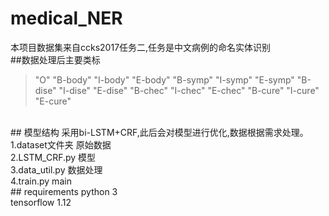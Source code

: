 # medical_NER
本项目数据集来自ccks2017任务二,任务是中文病例的命名实体识别<br>
##数据处理后主要类标
>"O"
>"B-body"
>"I-body"
>"E-body"
>"B-symp"
>"I-symp"
>"E-symp"
>"B-dise"
>"I-dise"
>"E-dise"
>"B-chec"
>"I-chec"
>"E-chec"
>"B-cure"
>"I-cure"
>"E-cure"
<br>
## 模型结构
采用bi-LSTM+CRF,此后会对模型进行优化,数据根据需求处理。<br>
1.dataset文件夹 原始数据<br>
2.LSTM_CRF.py 模型<br>
3.data_util.py 数据处理<br>
4.train.py main<br>
## requirements
python 3<br>
tensorflow 1.12
